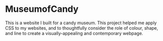 # MuseumofCandy
This is a website I built for a candy museum. This project helped me apply CSS to my websites, and to thoughtfully consider the role of colour, shape, and line to create a visually-appealing and contemporary webpage. 
